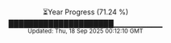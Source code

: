 <p align="center">
⏳Year Progress (71.24 %)<br>
█████████████████████▁▁▁▁▁▁▁▁▁ <br>
<sub>Updated: Thu, 18 Sep 2025 00:12:10 GMT</sub>
</p>


